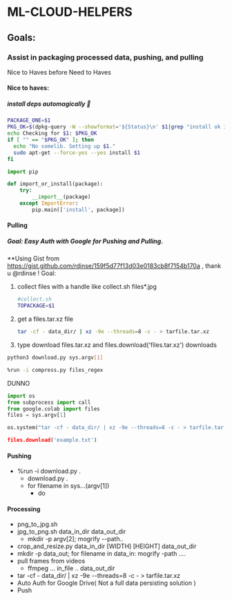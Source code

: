 # ML-CLOUD-HELPERS

## Goals:

### Assist in packaging processed data, pushing, and pulling
Nice to Haves before Need to Haves
#### Nice to haves: 

##### install deps automagically 🤖


```bash
PACKAGE_ONE=$1
PKG_OK=$(dpkg-query -W --showformat='${Status}\n' $1|grep "install ok installed")
echo Checking for $1: $PKG_OK
if [ "" == "$PKG_OK" ]; then
  echo "No somelib. Setting up $1."
  sudo apt-get --force-yes --yes install $1
fi
```
```python
import pip

def import_or_install(package):
    try:
        __import__(package)
    except ImportError:
        pip.main(['install', package])    
```
#### Pulling
##### Goal: Easy Auth with Google for Pushing and Pulling.
**Using Gist from https://gist.github.com/rdinse/159f5d77f13d03e0183cb8f7154b170a , thank u @rdinse !
Goal: 
1. collect files with a handle like collect.sh files*.jpg
    ```bash
    #collect.sh
    TOPACKAGE=$1
    ```
2. get a files.tar.xz file
    ```bash
    tar -cf - data_dir/ | xz -9e --threads=8 -c - > tarfile.tar.xz
    ```
3. type download files.tar.xz and files.download('files.tar.xz') downloads 

```bash
python3 download.py sys.argv[1]
```
```bash
%run -i compress.py files_regex 
```
DUNNO
```Python
import os
from subprocess import call
from google.colab import files
files = sys.argv[1]

os.system("tar -cf - data_dir/ | xz -9e --threads=8 -c - > tarfile.tar.xz

files.download('example.txt')  

```
#### Pushing
* %run -i download.py .
  * download.py .
  * for filename in sys...(argv[1])
    * do 
  
#### Processing
* png_to_jpg.sh
* jpg_to_png.sh data_in_dir data_out_dir
  * mkdir -p argv[2]; mogrify --path..
* crop_and_resize.py data_in_dir [WIDTH] [HEIGHT] data_out_dir
* mkdir -p data_out; for filename in data_in: mogrify -path ....
* pull frames from videos
  * ffmpeg ... in_file .. data_out_dir
* tar -cf - data_dir/ | xz -9e --threads=8 -c - > tarfile.tar.xz
* Auto Auth for Google Drive( Not a full data persisting solution )
* Push
